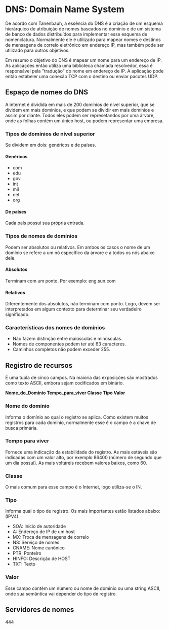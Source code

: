 # DNS: Domain Name System

De acordo com Tanenbauh, a essência do DNS é a criação de um esquema hierárquico de atribuição de nomes baseados no domínio e de um sistema de banco de dados distribuídos para implementar esse esquema de nomenclatura. Normalmente ele é utilizado para mapear nomes e destinos de mensagens de correio eletrônico em endereço IP, mas também pode ser utilizado para outros objetivos.

Em resumo o objetivo do DNS é mapear um nome para um endereço de IP. As aplicações então utiliza uma biblioteca chamada resolvedor, essa é responsável pela "tradução" do nome em endereço de IP. A aplicação pode então estabeler uma conexão TCP com o destino ou enviar pacotes UDP.

## Espaço de nomes do DNS

A internet é dividida em mais de 200 domínios de nível superior, que se dividem em mais domínios, e que podem se dividir em mais domínios e assim por diante. Todos eles podem ser represetandos por uma árvore, onde as folhas contém um único host, ou podem representar uma empresa.

### Tipos de domínios de nível superior

Se dividem em dois: genéricos e de países.

#### Genéricos

- com
- edu
- gov
- int
- mil
- net
- org

#### De países

Cada país possui sua própria entrada.

### Tipos de nomes de domínios

Podem ser absolutos ou relativos. Em ambos os casos o nome de um domínio se refere a um nó específico da árvore e a todos os nós abaixo dele.

#### Absolutos

Terminam com um ponto. Por exemplo: eng.sun.com

#### Relativos

Diferentemente dos absolutos, não terminam com ponto. Logo, devem ser interpretados em algum contexto para determinar seu verdadeiro significado. 

### Características dos nomes de domínios

- Não fazem distinção entre maiúsculas e minúsculas.
- Nomes de componentes podem ter até 63 caracteres.
- Caminhos completos não podem exceder 255.


## Registro de recursos

É uma tupla de cinco campos. Na maioria das exposições são mostrados como texto ASCII, embora sejam codificados em binário.

**Nome_do_Dominio Tempo_para_viver Classe Tipo Valor**

### Nome do domínio

Informa o domínio ao qual o registro se aplica. Como existem muitos registros para cada domínio, normalmente esse é o campo é a chave de busca primária.

### Tempo para viver

Fornece uma indicação da estabilidade do registro. As mais estáveis são indicadas com um valor alto, por exemplo 86400 (número de segundo que um dia possui). As mais voltáreis recebem valores baixos, como 60.

### Classe

O mais comum para esse campo é o Internet, logo utiliza-se o IN.

### Tipo

Informa qual o tipo de registro. Os mais importantes estão listados abaixo: (IPV4)

- SOA: Inicio de autoridade
- A: Endereço de IP de um host
- MX: Troca de mensagens de correio
- NS: Serviço de nomes
- CNAME: Nome canônico
- PTR: Ponteiro
- HINFO: Descrição de HOST
- TXT: Texto

### Valor

Esse campo contém um número ou nome de dominio ou uma string ASCII, onde sua semântica vai depender do tipo de registro.

## Servidores de nomes

444